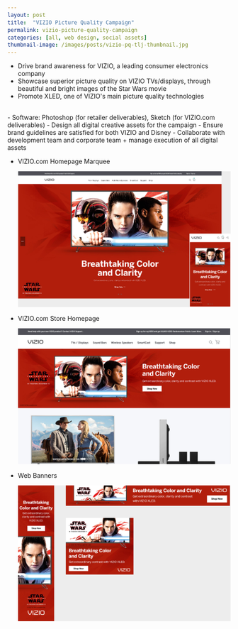 ```yaml
---
layout: post
title:  "VIZIO Picture Quality Campaign"
permalink: vizio-picture-quality-campaign
categories: [all, web design, social assets]
thumbnail-image: /images/posts/vizio-pq-tlj-thumbnail.jpg
---
```



- Drive brand awareness for VIZIO, a leading consumer electronics company
- Showcase superior picture quality on VIZIO TVs/displays, through beautiful and bright images of the Star Wars movie
- Promote XLED, one of VIZIO's main picture quality technologies

<br>
- Software: Photoshop (for retailer deliverables), Sketch (for VIZIO.com deliverables)
- Design all digital creative assets for the campaign
- Ensure brand guidelines are satisfied for both VIZIO and Disney
- Collaborate with development team and corporate team + manage execution of all digital assets 

<div class="clear-float"></div>

<ul class="post-images">
	<li>
		<p>VIZIO.com Homepage Marquee</p>
		<img src="/images/posts/vizio-pq-tlj-1.jpg" alt="VIZIO.com Homepage Marquee">
	</li>
	<li>
		<p>VIZIO.com Store Homepage</p>
		<img src="/images/posts/vizio-pq-tlj-2.jpg" alt="VIZIO.com Store Homepage">
	</li>
	<li>
		<p>Web Banners</p>
		<img src="/images/posts/vizio-pq-tlj-3.jpg" alt="VIZIO.com Web Banners">
	</li>

</ul>



